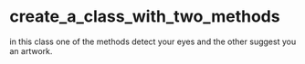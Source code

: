 # create_a_class_with_two_methods
in this class one of the methods detect your eyes and the other suggest you an artwork.  
